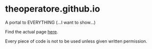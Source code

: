 theoperatore.github.io
======================

A portal to EVERYTHING (...I want to show...)


Find the actual page [here](http://anpetersen.me). 

Every piece of code is not to be used unless given written permission.
